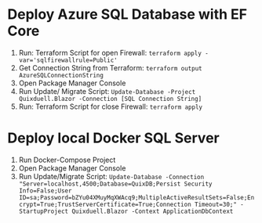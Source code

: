﻿# Deploy Azure SQL Database with EF Core 
1. Run: Terraform Script for open Firewall: `terraform apply -var='sqlfirewallrule=Public'`
2. Get Connection String from Terraform:  `terraform output AzureSQLConnectionString`
3. Open Package Manager Console 
4. Run Update/ Migrate Script: `Update-Database -Project Quixduell.Blazor -Connection [SQL Connection String]`
5. Run: Terraform Script for close Firewall: `terraform apply`


# Deploy local Docker SQL Server
1. Run Docker-Compose Project 
2. Open Package Manager Console
3. Run Update/Migrate Script: `Update-Database -Connection "Server=localhost,4500;Database=QuixDB;Persist Security Info=False;User ID=sa;Password=bZYu04XMuyMqXWAcq9;MultipleActiveResultSets=False;Encrypt=True;TrustServerCertificate=True;Connection Timeout=30;" -StartupProject Quixduell.Blazor -Context ApplicationDbContext`